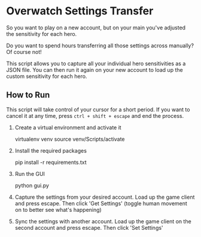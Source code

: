 # Overwatch Settings Transfer

So you want to play on a new account, but on your main you've adjusted the sensitivity for each hero.

Do you want to spend hours transferring all those settings across manually? Of course not!

This script allows you to capture all your individual hero sensitivities as a JSON file. You can then run it again on your new account to load up the custom sensitivity for each hero.

## How to Run

This script will take control of your cursor for a short period.
If you want to cancel it at any time, press `ctrl + shift + escape` and end the process.

1. Create a virtual environment and activate it

    virtualenv venv
    source venv/Scripts/activate

2. Install the required packages

    pip install -r requirements.txt

3. Run the GUI

    python gui.py

4. Capture the settings from your desired account. Load up the game client and press escape. Then click 'Get Settings' (toggle human movement on to better see what's happening)

5. Sync the settings with another account. Load up the game client on the second account and press escape. Then click 'Set Settings'
